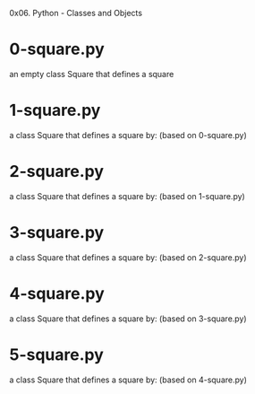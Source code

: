 0x06. Python - Classes and Objects

# 0-square.py
an empty class Square that defines a square

# 1-square.py
a class Square that defines a square by: (based on 0-square.py)

# 2-square.py
a class Square that defines a square by: (based on 1-square.py)

# 3-square.py
a class Square that defines a square by: (based on 2-square.py)

# 4-square.py
a class Square that defines a square by: (based on 3-square.py)

# 5-square.py
a class Square that defines a square by: (based on 4-square.py)
